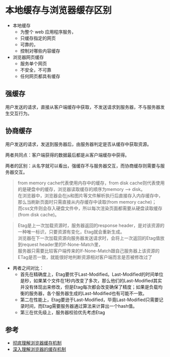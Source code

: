 # 本地缓存与浏览器缓存区别

* 本地缓存
  - 为整个 web 应用程序服务，
  - 只缓存指定的网页
  - 可靠的，
  - 控制对哪些内容缓存
* 浏览器网页缓存
  - 服务单个网页
  - 不安全，不可靠
  - 任何网页都具有缓存




## 强缓存
用户发送的请求，直接从客户端缓存中获取，不发送请求到服务器，不与服务器发生交互行为。

## 协商缓存
用户发送的请求，发送到服务器后，由服务器判定是否从缓存中获取资源。

两者共同点：客户端获得的数据最后都是从客户端缓存中获得。

两者的区别：从名字就可以看出，强缓存不与服务器交互，而协商缓存则需要与服务器交互。


>from memory cache代表使用内存中的缓存，from disk cache则代表使用的是硬盘中的缓存，浏览器读取缓存的顺序为memory –> disk。  
在浏览器中，浏览器会在js和图片等文件解析执行后直接存入内存缓存中，  
那么当刷新页面时只需直接从内存缓存中读取(from memory cache)；  
而css文件则会存入硬盘文件中，所以每次渲染页面都需要从硬盘读取缓存(from disk cache)。

>Etag是上一次加载资源时，服务器返回的response header，是对该资源的一种唯一标识，只要资源有变化，Etag就会重新生成。  
浏览器在下一次加载资源向服务器发送请求时，会将上一次返回的Etag值放到request header里的If-None-Match里，  
服务器只需要比较客户端传来的If-None-Match跟自己服务器上该资源的ETag是否一致，就能很好地判断资源相对客户端而言是否被修改过了


- 两者之间对比：
  - 首先在精确度上，Etag要优于Last-Modified。Last-Modified的时间单位是秒，如果某个文件在1秒内改变了多次，那么他们的Last-Modified其实并没有体现出来修改，但是Etag每次都会改变确保了精度；如果是负载均衡的服务器，各个服务器生成的Last-Modified也有可能不一致。
  - 第二在性能上，Etag要逊于Last-Modified，毕竟Last-Modified只需要记录时间，而Etag需要服务器通过算法来计算出一个hash值。
  - 第三在优先级上，服务器校验优先考虑Etag




## 参考
- [彻底理解浏览器缓存机制](https://www.cnblogs.com/shixiaomiao1122/p/7591556.html)
- [深入理解浏览器的缓存机制](https://www.jianshu.com/p/54cc04190252)
